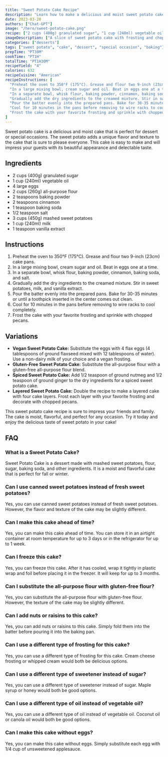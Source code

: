 ```yaml
---
title: "Sweet Potato Cake Recipe"
description: "Learn how to make a delicious and moist sweet potato cake with this easy recipe. Perfect for dessert or a special occasion!"
date: 2023-03-20
authors: ["Chat-GPT"]
image: "/hero/sweet-potato-cake.png"
recipe: ["2 cups (400g) granulated sugar", "1 cup (240ml) vegetable oil", "4 large eggs", "2 cups (260g) all-purpose flour", "2 teaspoons baking powder", "2 teaspoons cinnamon", "1 teaspoon baking soda", "1/2 teaspoon salt", "3 cups (450g) mashed sweet potatoes", "1 cup (240ml) milk", "1 teaspoon vanilla extract"]
imageDescription: ["A slice of sweet potato cake with frosting and chopped pecans."]
categories: ["desserts"]
tags: ["sweet potato", "cake", "dessert", "special occasion", "baking"]
prepTime: "PT30M"
cookTime: "PT1H"
totalTime: "PT1H30M"
recipeYield: "4"
calories: 632
recipeCuisine: "American"
recipeInstructions: [
  "Preheat the oven to 350°F (175°C). Grease and flour two 9-inch (23cm) cake pans.",
  "In a large mixing bowl, cream sugar and oil. Beat in eggs one at a time.",
  "In a separate bowl, whisk flour, baking powder, cinnamon, baking soda, and salt.",
  "Gradually add the dry ingredients to the creamed mixture. Stir in sweet potatoes, milk and vanilla extract.",
  "Pour the batter evenly into the prepared pans. Bake for 30-35 minutes or until a toothpick inserted in the center comes out clean.",
  "Cool for 10 minutes in the pans before removing to wire racks to cool completely.",
  "Frost the cake with your favorite frosting and sprinkle with chopped pecans."
]
---
```


Sweet potato cake is a delicious and moist cake that is perfect for dessert or special occasions. The sweet potato adds a unique flavor and texture to the cake that is sure to please everyone. This cake is easy to make and will impress your guests with its beautiful appearance and delectable taste.

## Ingredients

- 2 cups (400g) granulated sugar
- 1 cup (240ml) vegetable oil
- 4 large eggs
- 2 cups (260g) all-purpose flour
- 2 teaspoons baking powder
- 2 teaspoons cinnamon
- 1 teaspoon baking soda
- 1/2 teaspoon salt
- 3 cups (450g) mashed sweet potatoes
- 1 cup (240ml) milk
- 1 teaspoon vanilla extract

## Instructions

1. Preheat the oven to 350°F (175°C). Grease and flour two 9-inch (23cm) cake pans.
2. In a large mixing bowl, cream sugar and oil. Beat in eggs one at a time.
3. In a separate bowl, whisk flour, baking powder, cinnamon, baking soda, and salt.
4. Gradually add the dry ingredients to the creamed mixture. Stir in sweet potatoes, milk, and vanilla extract.
5. Pour the batter evenly into the prepared pans. Bake for 30-35 minutes or until a toothpick inserted in the center comes out clean.
6. Cool for 10 minutes in the pans before removing to wire racks to cool completely.
7. Frost the cake with your favorite frosting and sprinkle with chopped pecans.

## Variations

- **Vegan Sweet Potato Cake:** Substitute the eggs with 4 flax eggs (4 tablespoons of ground flaxseed mixed with 12 tablespoons of water). Use a non-dairy milk of your choice and a vegan frosting.
- **Gluten-Free Sweet Potato Cake:** Substitute the all-purpose flour with a gluten-free all-purpose flour blend.
- **Spiced Sweet Potato Cake:** Add 1/2 teaspoon of ground nutmeg and 1/2 teaspoon of ground ginger to the dry ingredients for a spiced sweet potato cake.
- **Layered Sweet Potato Cake:** Double the recipe to make a layered cake with four cake layers. Frost each layer with your favorite frosting and decorate with chopped pecans.

This sweet potato cake recipe is sure to impress your friends and family. The cake is moist, flavorful, and perfect for any occasion. Try it today and enjoy the delicious taste of sweet potato in your cake!

## FAQ

### What is a Sweet Potato Cake?

Sweet Potato Cake is a dessert made with mashed sweet potatoes, flour, sugar, baking soda, and other ingredients. It is a moist and flavorful cake that is perfect for fall or winter.

### Can I use canned sweet potatoes instead of fresh sweet potatoes?

Yes, you can use canned sweet potatoes instead of fresh sweet potatoes. However, the flavor and texture of the cake may be slightly different.

### Can I make this cake ahead of time?

Yes, you can make this cake ahead of time. You can store it in an airtight container at room temperature for up to 3 days or in the refrigerator for up to 1 week.

### Can I freeze this cake?

Yes, you can freeze this cake. After it has cooled, wrap it tightly in plastic wrap and foil before placing it in the freezer. It will keep for up to 3 months.

### Can I substitute the all-purpose flour with gluten-free flour?

Yes, you can substitute the all-purpose flour with gluten-free flour. However, the texture of the cake may be slightly different.

### Can I add nuts or raisins to this cake?

Yes, you can add nuts or raisins to this cake. Simply fold them into the batter before pouring it into the baking pan.

### Can I use a different type of frosting for this cake?

Yes, you can use a different type of frosting for this cake. Cream cheese frosting or whipped cream would both be delicious options.

### Can I use a different type of sweetener instead of sugar?

Yes, you can use a different type of sweetener instead of sugar. Maple syrup or honey would both be good options.

### Can I use a different type of oil instead of vegetable oil?

Yes, you can use a different type of oil instead of vegetable oil. Coconut oil or canola oil would both be good options.

### Can I make this cake without eggs?

Yes, you can make this cake without eggs. Simply substitute each egg with 1/4 cup of unsweetened applesauce.